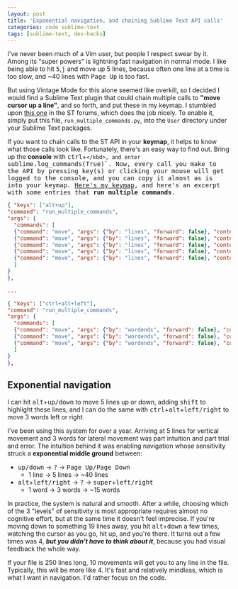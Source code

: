 ```yaml
---
layout: post
title: 'Exponential navigation, and chaining Sublime Text API calls'
categories: code sublime-text
tags: [sublime-text, dev-hacks]
---
```


I've never been much of a Vim user, but people I respect swear by it. Among its "super powers" is lightning fast navigation in normal mode. I like being able to hit <kbd>5</kbd>,<kbd>j</kbd> and move up 5 lines, because often one line at a time is too slow, and ~40 lines with <kbd>Page Up</kbd> is too fast.

But using Vintage Mode for this alone seemed like overkill, so I decided I would find a Sublime Text plugin that could chain multiple calls to __"move cursor up a line"__, and so forth, and put these in my keymap. I stumbled upon [this one](https://github.com/kylebebak/sublime_text_config/blob/master/run_multiple_commands.py) in the ST forums, which does the job nicely. To enable it, simply put this file, `run_multiple_commands.py`, into the `User` directory under your Sublime Text packages.

If you want to chain calls to the ST API in your __keymap__, it helps to know what those calls look like. Fortunately, there's an easy way to find out. Bring up the __console__ with <kbd>ctrl</kbd>+<kbd>`</kbd>, and enter `sublime.log_commands(True)`. Now, every call you make to the API by pressing key(s) or clicking your mouse will get logged to the console, and you can copy it almost as is into your keymap. [Here's my keymap](https://github.com/kylebebak/sublime_text_config/blob/master/Default%20(OSX).sublime-keymap), and here's an excerpt with some entries that __run multiple commands__.

~~~json
{ "keys": ["alt+up"],
"command": "run_multiple_commands",
"args": {
  "commands": [
  {"command": "move", "args": {"by": "lines", "forward": false}, "context": "window" },
  {"command": "move", "args": {"by": "lines", "forward": false}, "context": "window" },
  {"command": "move", "args": {"by": "lines", "forward": false}, "context": "window" },
  {"command": "move", "args": {"by": "lines", "forward": false}, "context": "window" },
  {"command": "move", "args": {"by": "lines", "forward": false}, "context": "window" }
  ]
}
},

...

{ "keys": ["ctrl+alt+left"],
"command": "run_multiple_commands",
"args": {
  "commands": [
  {"command": "move", "args": {"by": "wordends", "forward": false}, "context": "window" },
  {"command": "move", "args": {"by": "wordends", "forward": false}, "context": "window" },
  {"command": "move", "args": {"by": "wordends", "forward": false}, "context": "window" },
  ]
}
},
~~~

## Exponential navigation
I can hit <kbd>alt</kbd>+<kbd>up/down</kbd> to move 5 lines up or down, adding <kbd>shift</kbd> to highlight these lines, and I can do the same with <kbd>ctrl</kbd>+<kbd>alt</kbd>+<kbd>left/right</kbd> to move 3 words left or right.

I've been using this system for over a year. Arriving at 5 lines for vertical movement and 3 words for lateral movement was part intuition and part trial and error. The intuition behind it was enabling navigation whose sensitivity struck a __exponential middle ground__ between:

- <kbd>up/down</kbd> &#8594; <kbd>?</kbd> &#8594; <kbd>Page Up/Page Down</kbd>
    - 1 line &#8594; 5 lines &#8594; ~40 lines
- <kbd>alt</kbd>+<kbd>left/right</kbd> &#8594; <kbd>?</kbd> &#8594; <kbd>super</kbd>+<kbd>left/right</kbd>
    - 1 word &#8594; 3 words &#8594; ~15 words

In practice, the system is natural and smooth. After a while, choosing which of the 3 "levels" of sensitivity is most appropriate requires almost no cognitive effort, but at the same time it doesn't feel imprecise. If you're moving down to something 19 lines away, you hit <kbd>alt</kbd>+<kbd>down</kbd> a few times, watching the cursor as you go, hit up, and you're there. It turns out a few times was 4, ___but you didn't have to think about it___, because you had visual feedback the whole way.

If your file is 250 lines long, 10 movements will get you to any line in the file. Typically, this will be more like 4. It's fast and relatively mindless, which is what I want in navigation. I'd rather focus on the code.
